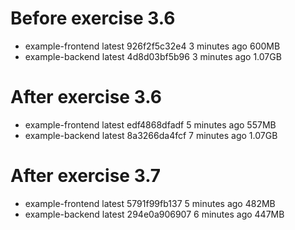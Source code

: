 # Before exercise 3.6

- example-frontend latest 926f2f5c32e4 3 minutes ago 600MB
- example-backend latest 4d8d03bf5b96 3 minutes ago 1.07GB

# After exercise 3.6

- example-frontend latest edf4868dfadf 5 minutes ago 557MB
- example-backend latest 8a3266da4fcf 7 minutes ago 1.07GB

# After exercise 3.7

- example-frontend latest 5791f99fb137 5 minutes ago 482MB
- example-backend latest 294e0a906907 6 minutes ago 447MB
